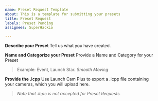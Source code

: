 ```yaml
---
name: Preset Request Template
about: This is a template for submitting your presets
title: Preset Request
labels: Preset Pending
assignees: SuperHackio

---
```


**Describe your Preset**
Tell us what you have created.

**Name and Categorize your Preset**
Provide a Name and Category for your Preset
> Example: Event, Launch Star. *Smooth Moving*

**Provide the .lcpp**
Use Launch Cam Plus to export a .lcpp file containing your cameras, which you will upload here.
> *Note that .lcpc is not accepted for Preset Requests*
